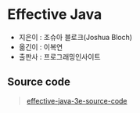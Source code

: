 # Effective Java

- 지은이 : 조슈아 블로크(Joshua Bloch)
- 옮긴이 : 이복연
- 출판사 : 프로그래밍인사이트

## Source code

> [effective-java-3e-source-code](https://github.com/WegraLee/effective-java-3e-source-code)
